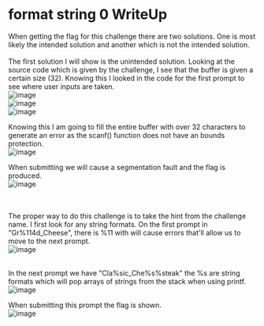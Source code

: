 # format string 0 WriteUp

When getting the flag for this challenge there  are two solutions. One is most likely the intended solution and another which is not the intended solution.</br>
</br>
The first solution I will show is the unintended solution. Looking at the source code which is given by the challenge, I see that the buffer is given a certain size (32). Knowing this I looked in the code for the first prompt to see where user inputs are taken.</br>
![image](https://github.com/ShadowBringer007/CTF_Repository/assets/47370367/97a16235-eca3-419e-9f99-4757891b16df)</br>
![image](https://github.com/ShadowBringer007/CTF_Repository/assets/47370367/b1ddaedd-9aeb-4a8a-a14f-b23b0a702673)</br>
![image](https://github.com/ShadowBringer007/CTF_Repository/assets/47370367/8aa96232-a7e3-4b58-91ea-cb5be0f15993)</br>

Knowing this I am going to fill the entire buffer with over 32 characters to generate an error as the scanf() function does not have an bounds protection.</br> 
![image](https://github.com/ShadowBringer007/CTF_Repository/assets/47370367/4e137c07-99d2-44cc-a799-d201dcc43a6f)</br>

When submitting we will cause a segmentation fault and the flag is produced.</br>
![image](https://github.com/ShadowBringer007/CTF_Repository/assets/47370367/8bab74b9-f738-4c55-b8c6-0fa9f38599ca)</br>
</br>
</br>

The proper way to do this challenge is to take the hint from the challenge name. I first look for any string formats. On the first prompt in "Gr%114d_Cheese", there is %11 with will cause errors that'll allow us to move to the next prompt.</br>
![image](https://github.com/ShadowBringer007/CTF_Repository/assets/47370367/d17a3dba-ad5b-47fc-8a04-803d9114ff51)</br>
</br>

In the next prompt we have "Cla%sic_Che%s%steak" the %s are string formats which will pop arrays of strings from the stack when using printf.</br>
![image](https://github.com/ShadowBringer007/CTF_Repository/assets/47370367/4911dbf3-93d0-48b6-91c4-62516abbf050)</br>

When submitting this prompt the flag is shown.</br>
![image](https://github.com/ShadowBringer007/CTF_Repository/assets/47370367/6ba4105d-2c35-45af-a09c-ac911f08a480)</br>
